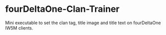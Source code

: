 fourDeltaOne-Clan-Trainer
=========================

Mini executable to set the clan tag, title image and title text on fourDeltaOne IW5M clients.